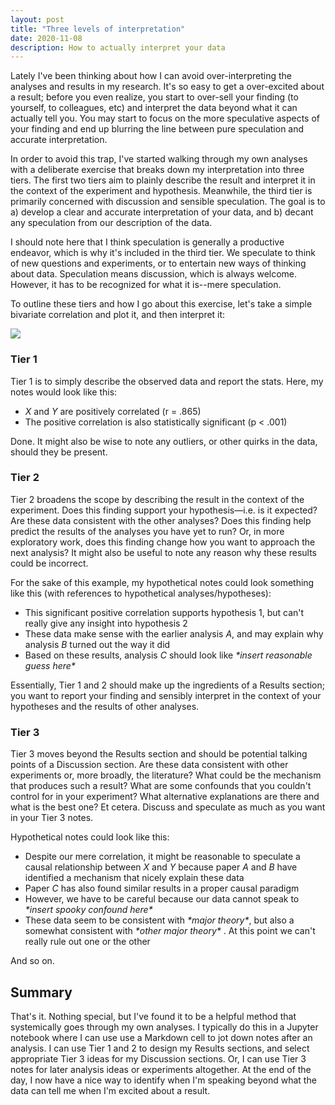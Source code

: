 ```yaml
---
layout: post
title: "Three levels of interpretation"
date: 2020-11-08
description: How to actually interpret your data 
---
```


Lately I've been thinking about how I can avoid over-interpreting the analyses and results in my research. It's so easy to get a over-excited about a result; before you even realize, you start to over-sell your finding (to yourself, to colleagues, etc) and interpret the data beyond what it can actually tell you. You may start to focus on the more speculative aspects of your finding and end up blurring the line between pure speculation and accurate interpretation.
 
In order to avoid this trap, I've started walking through my own analyses with a deliberate exercise that breaks down my interpretation into three tiers. The first two tiers aim to plainly describe the result and interpret it in the context of the experiment and hypothesis. Meanwhile, the third tier is primarily concerned with discussion and sensible speculation. The goal is to a) develop a clear and accurate interpretation of your data, and b) decant any speculation from our description of the data.

I should note here that I think speculation is generally a productive endeavor, which is why it's included in the third tier. We speculate to think of new questions and experiments, or to entertain new ways of thinking about data. Speculation means discussion, which is always welcome. However, it has to be recognized for what it is--mere speculation.

To outline these tiers and how I go about this exercise, let's take a simple bivariate correlation and plot it, and then interpret it:

<img class="img-fluid rounded z-depth-1" src="{{ site.baseurl }}/assets/img/scatterplot.png">

### Tier 1

Tier 1 is to simply describe the observed data and report the stats. Here, my notes would look like this:

- *X* and *Y* are positively correlated (r = .865)
- The positive correlation is also statistically significant (p < .001) 

Done. It might also be wise to note any outliers, or other quirks in the data, should they be present. 

### Tier 2

Tier 2 broadens the scope by describing the result in the context of the experiment. Does this finding support your hypothesis—i.e. is it expected? Are these data consistent with the other analyses? Does this finding help predict the results of the analyses you have yet to run? Or, in more exploratory work, does this finding change how you want to approach the next analysis? It might also be useful to note any reason why these results could be incorrect. 

For the sake of this example, my hypothetical notes could look something like this (with references to hypothetical analyses/hypotheses):
- This significant positive correlation supports hypothesis 1, but can't really give any insight into hypothesis 2
- These data make sense with the earlier analysis *A*, and may explain why analysis *B* turned out the way it did
- Based on these results, analysis *C* should look like *\*insert reasonable guess here\**  

Essentially, Tier 1 and 2 should make up the ingredients of a Results section; you want to report your finding and sensibly interpret in the context of your hypotheses and the results of other analyses.   

### Tier 3

Tier 3 moves beyond the Results section and should be potential talking points of a Discussion section. Are these data consistent with other experiments or, more broadly, the literature? What could be the mechanism that produces such a result? What are some confounds that you couldn't control for in your experiment? What alternative explanations are there and what is the best one? Et cetera. Discuss and speculate as much as you want in your Tier 3 notes.

Hypothetical notes could look like this:
- Despite our mere correlation, it might be reasonable to speculate a causal relationship between *X* and *Y* because paper *A* and *B* have identified a mechanism that nicely explain these data 
- Paper *C* has also found similar results in a proper causal paradigm
- However, we have to be careful because our data cannot speak to *\*insert spooky confound here\**
- These data seem to be consistent with *\*major theory\**, but also a somewhat consistent with *\*other major theory\** . At this point we can't really rule out one or the other

And so on. 

## Summary

That's it. Nothing special, but I've found it to be a helpful method that systemically goes through my own analyses. I typically do this in a Jupyter notebook where I can use use a Markdown cell to jot down notes after an analysis. I can use Tier 1 and 2 to design my Results sections, and select appropriate Tier 3 ideas for my Discussion sections. Or, I can use Tier 3 notes for later analysis ideas or experiments altogether. At the end of the day, I now have a nice way to identify when I'm speaking beyond what the data can tell me when I'm excited about a result.  